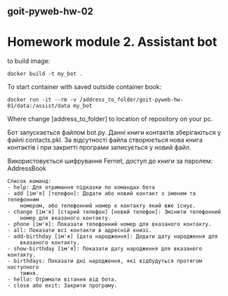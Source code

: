 ## goit-pyweb-hw-02
# Homework module 2. Assistant bot

to build image:

    docker build -t my_bot . 

To start container with saved outside container book:

    docker run -it --rm -v /address_to_folder/goit-pyweb-hw-01/data:/assist/data my_bot

Where change [address_to_folder] to location of repository on your pc.


Бот запускається файлом bot.py. Данні
книги контактів зберігаються у файлі contacts.pkl. За відсутності файла 
створюється нова книга контактів і при закритті програми записується у новий
файл. 

Використовується шифрування Fernet, доступ до книги за паролем: AddressBook

    Список команд:
    - help: Для отримання підказки по командах бота
    - add [ім'я] [телефон]: Додати або новий контакт з іменем та телефонним 
        номером, або телефонний номер к контакту який вже існує.
    - change [ім'я] [старий телефон] [новий телефон]: Змінити телефонний 
        номер для вказаного контакту.
    - phone [ім'я]: Показати телефонний номер для вказаного контакту.
    - all: Показати всі контакти в адресній книзі.
    - add-birthday [ім'я] [дата народження]: Додати дату народження для 
        вказаного контакту.
    - show-birthday [ім'я]: Показати дату народження для вказаного контакту.
    - birthdays: Показати дні народження, які відбудуться протягом наступного 
        тижня.
    - hello: Отримати вітання від бота.
    - close або exit: Закрити програму.
    